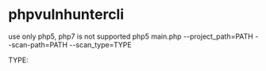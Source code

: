 # phpvulnhuntercli
use only php5, php7 is not supported
php5 main.php --project_path=PATH --scan-path=PATH --scan_type=TYPE

TYPE:
<!--?php 
			$vectors = array(
			    'all' 			=> 'All',
			    'server' 		=> 'All server-side',							
			    'code' 			=> '- Code Execution',
			    'exec' 			=> '- Command Execution',
			    'connect'		=> '- Header Injection',							
			    'file_read' 	=> '- File Disclosure',
			    'file_include' 	=> '- File Inclusion',							
			    'file_affect' 	=> '- File Manipulation',
			    'ldap' 			=> '- LDAP Injection',
			    'database' 		=> '- SQL Injection',
			    'xpath' 		=> '- XPath Injection',
			    'other' 		=> '- other',
			    'client' 		=> 'All client-side',
			    'xss' 			=> '- Cross-Site Scripting',
			    'httpheader'	=> '- HTTP Response Splitting',
			    'unserialize' 	=> 'Unserialize / POP'
			    //'crypto'		=> 'Crypto hints'
			);
			
